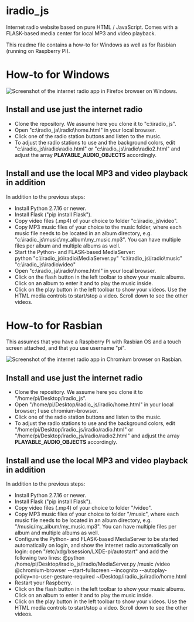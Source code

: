 # iradio_js
Internet radio website based on pure HTML / JavaScript. Comes with a FLASK-based media center for local MP3 and video playback.

This readme file contains a how-to for Windows as well as for Rasbian (running on Raspberry PI).

# How-to for Windows
![Screenshot of the internet radio app in Firefox browser on Windows.](/../main/docs/iradio_home_windows.jpg)

## Install and use just the internet radio
* Clone the repository. We assume here you clone it to "c:\iradio_js".
* Open "c:\iradio_ja\iradio\home.html" in your local browser.
* Click one of the radio station buttons and listen to the music.
* To adjust the radio stations to use and the background colors, edit "c:\iradio_js\iradio\radio.html" or "c:\iradio_js\iradio\radio2.html" and adjust the array **PLAYABLE_AUDIO_OBJECTS** accordingly.

## Install and use the local MP3 and video playback in addition
In addition to the previous steps:
* Install Python 2.7.16 or newer.
* Install Flask ("pip install Flask").
* Copy video files (.mp4) of your choice to folder "c:\iradio_js\video".
* Copy MP3 music files of your choice to the music folder, where each music file needs to be located in an album directory, e.g. "c:\iradio_js\music\my_album\my_music.mp3". You can have multiple files per album and multiple albums as well.
* Start the Python- and FLASK-based MediaServer:  
    python "c:\iradio_js\iradio\MediaServer.py" "c:\iradio_js\iradio\music" "c:\iradio_js\iradio\video"  
* Open "c:\iradio_ja\iradio\home.html" in your local browser.
* Click on the flash button in the left toolbar to show your music albums. Click on an album to enter it and to play the music inside.
* Click on the play button in the left toolbar to show your videos. Use the HTML media controls to start/stop a video. Scroll down to see the other videos.

# How-to for Rasbian
This assumes that you have a Raspberry PI with Rasbian OS and a touch screen attached, and that you use username "pi".

![Screenshot of the internet radio app in Chromium browser on Rasbian.](/../main/docs/iradio_home_rasbian.jpg)

## Install and use just the internet radio
* Clone the repository. We assume here you clone it to "/home/pi/Desktop/iradio_js".
* Open "/home/pi/Desktop/iradio_js/iradio/home.html" in your local browser; I use chromium-browser.
* Click one of the radio station buttons and listen to the music.
* To adjust the radio stations to use and the background colors, edit "/home/pi/Desktop/iradio_js/iradio/radio.html" or "/home/pi/Desktop/iradio_js/iradio/radio2.html" and adjust the array **PLAYABLE_AUDIO_OBJECTS** accordingly.

## Install and use the local MP3 and video playback in addition
In addition to the previous steps:
* Install Python 2.7.16 or newer.
* Install Flask ("pip install Flask").
* Copy video files (.mp4) of your choice to folder "/video".
* Copy MP3 music files of your choice to folder "/music", where each music file needs to be located in an album directory, e.g. "/music/my_album/my_music.mp3". You can have multiple files per album and multiple albums as well.
* Configure the Python- and FLASK-based MediaServer to be started automatically on login, and show the internet radio automatically on login: open "/etc/xdg/lxsession/LXDE-pi/autostart" and add the following two lines:
    @python /home/pi/Desktop/iradio_js/iradio/MediaServer.py /music /video  
    @chromium-browser --start-fullscreen --incognito --autoplay-policy=no-user-gesture-required ~/Desktop/iradio_js/iradio/home.html  
* Restart your Raspberry.
* Click on the flash button in the left toolbar to show your music albums. Click on an album to enter it and to play the music inside.
* Click on the play button in the left toolbar to show your videos. Use the HTML media controls to start/stop a video. Scroll down to see the other videos.